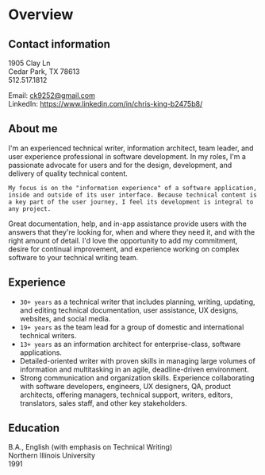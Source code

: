 # Overview

## Contact information

1905 Clay Ln  
Cedar Park, TX 78613  
512.517.1812

Email: <ck9252@gmail.com>  
LinkedIn: <https://www.linkedin.com/in/chris-king-b2475b8/>

## About me

I'm an experienced technical writer, information architect, team leader, and user experience professional in software development. In my roles, I'm a passionate advocate for users and for the design, development, and delivery of quality technical content. 

    My focus is on the "information experience" of a software application, inside and outside of its user interface. Because technical content is a key part of the user journey, I feel its development is integral to any project. 

Great documentation, help, and in-app assistance provide users with the answers that they're looking for, when and where they need it, and with the right amount of detail. I'd love the opportunity to add my commitment, desire for continual improvement, and experience working on complex software to your technical writing team.

## Experience

* `30+ years` as a technical writer that includes planning, writing, updating, and editing technical documentation, user assistance, UX designs, websites, and social media.
* `19+ years` as the team lead for a group of domestic and international technical writers.
* `13+ years` as an information architect for enterprise-class, software applications.
* Detailed-oriented writer with proven skills in managing large volumes of information and multitasking in an agile, deadline-driven environment.
* Strong communication and organization skills. Experience collaborating with software developers, engineers, UX designers, QA, product architects, offering managers, 
technical support, writers, editors, translators, sales staff, and other key stakeholders.

## Education

B.A., English \(with emphasis on Technical Writing)  
Northern Illinois University  
1991